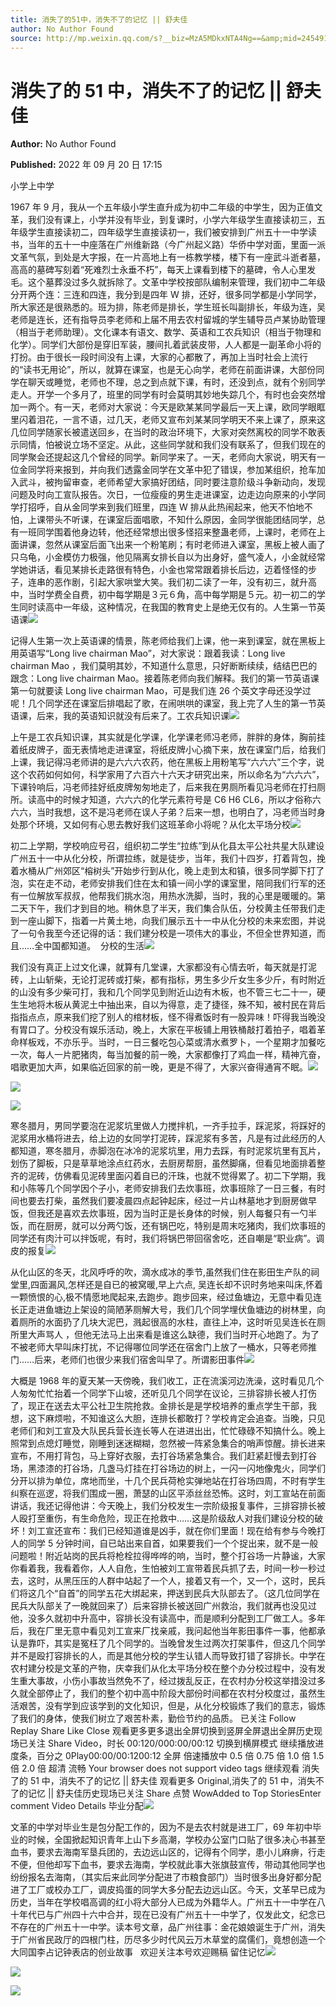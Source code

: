 ```yaml
---
title: 消失了的51中，消失不了的记忆 || 舒夫佳
author: No Author Found
source: http://mp.weixin.qq.com/s?__biz=MzA5MDkxNTA4Ng==&amp;mid=2454912665&amp;idx=1&amp;sn=5284c5ae0db2d2ff2e9eb787a36f9be0&amp;chksm=87a236f8b0d5bfee802e89b0d1bb820b11c3e3f34aab85082336a340f5f23e3dcc0f2618ebd6#rd
---
```


# 消失了的 51 中，消失不了的记忆 || 舒夫佳

**Author:** No Author Found

**Published:** 2022 年 09 月 20 日 17:15

小学上中学

1967 年 9 月，我从一个五年级小学生直升成为初中二年级的中学生，因为正值文革，我们没有课上，小学并没有毕业，到复课时，小学六年级学生直接读初三，五年级学生直接读初二，四年级学生直接读初一，我们被安排到广州五十一中学读书，当年的五十一中座落在广州维新路（今广州起义路）华侨中学对面，里面一派文革气氛，到处是大字报，在一片高地上有一栋教学楼，楼下有一座武斗逝者墓，高高的墓碑写刻着“死难烈士永垂不朽”，每天上课看到楼下的墓碑，令人心里发毛。这个墓葬没过多久就拆除了。文革中学校按部队编制来管理，我们初中二年级分开两个连：三连和四连，我分到是四年 W 排，还好，很多同学都是小学同学，所大家还是很熟悉的。班为排，陈老师是排长，学生班长叫副排长，年级为连，吴老师是连长，还有指导员李老师和上届不用去农村留城的学生辅导员卢某协助管理（相当于老师助理）。文化课本有语文、数学、英语和工农兵知识（相当于物理和化学）。同学们大部份是穿旧军装，腰间扎着武装皮带，人人都是一副革命小将的打扮。由于很长一段时间没有上课，大家的心都散了，再加上当时社会上流行的“读书无用论”，所以，就算在课室，也是无心向学，老师在前面讲课，大部份同学在聊天或睡觉，老师也不理，总之到点就下课，有时，还没到点，就有个别同学走人。开学一个多月了，班里的同学有时会莫明其妙地失踪几个，有时也会突然增加一两个。有一天，老师对大家说：今天是欧某某同学最后一天上课，欧同学眼眶里闪着泪花，一言不语，过几天，老师又宣布刘某某同学明天不来上课了，原来这几位同学随家长被遣送回乡，在当时的政治环境下，大家对突然离校的同学不敢表示同情，怕被说立场不坚定。从此，这些同学就和我们没有联系了，但我们现在的同学聚会还提起这几个曾经的同学。新同学来了。一天，老师向大家说，明天有一位金同学将来报到，并向我们透露金同学在文革中犯了错误，参加某组织，抢车加入武斗，被拘留审查，老师希望大家搞好团结，同时要注意阶级斗争新动向，发现问题及时向工宣队报告。次日，一位瘦瘦的男生走进课室，边走边向原来的小学同学打招呼，自从金同学来到我们班里，四连 W 排从此热闹起来，他天不怕地不怕，上课带头不听课，在课室后面唱歌，不知什么原因，金同学很能团结同学，总有一班同学围着他身边转，他还经常想出很多怪招来整蛊老师，上课时，老师在上面讲课，忽然从课室后面飞出来一个粉笔刷；有时老师进入课室，黑板上被人画了只乌龟，小金模仿力极强，他见隔离女排长自以为出身好，盛气凌人，小金就经常学她讲话，看见某排长走路很有特色，小金也常常跟着排长后边，迈着怪怪的步子，连串的恶作剧，引起大家哄堂大笑。我们初二读了一年，没有初三，就升高中，当时学费全自费，初中每学期是３元６角，高中每学期是５元。初一初二的学生同时读高中一年级，这种情况，在我国的教育史上是绝无仅有的。人生第一节英语课![](https://mmbiz.qpic.cn/mmbiz_gif/Ljib4So7yuWiaBMvicKntmyVBYVJjfOUa3wYWnBjdiaOjYNe2nNAp09rwuBhGYoaYmdOuicArlPNySa3MHcliccDeh4g/640?wx_fmt=gif)

记得人生第一次上英语课的情景，陈老师给我们上课，他一来到课室，就在黑板上用英语写“Long live chairman Mao”，对大家说：跟着我读：Long live chairman Mao ，我们莫明其妙，不知道什么意思，只好断断续续，结结巴巴的跟念：Long live chairman Mao。接着陈老师向我们解释。我们的第一节英语课第一句就要读 Long live chairman Mao，可是我们连 26 个英文字母还没学过呢！几个同学还在课室后排唱起了歌，在闹哄哄的课室，我上完了人生的第一节英语课，后来，我的英语知识就没有后来了。工农兵知识课![](https://mmbiz.qpic.cn/mmbiz_jpg/PJWG74pLsMaMW2NB5RMc5kFHex3STqyjd6nRBzrohTeFgCsG3icIyTxcSReD6oR2jIDcYgTjibpQNLEfGqZiaytWQ/640)

上午是工农兵知识课，其实就是化学课，化学课老师冯老师，胖胖的身体，胸前挂着纸皮牌子，面无表情地走进课室，将纸皮牌小心摘下来，放在课室门后，给我们上课，我记得冯老师讲的是六六六农药，他在黑板上用粉笔写“六六六”三个字，说这个农药如何如何，科学家用了六百六十六天才研究出来，所以命名为“六六六”，下课铃响后，冯老师挂好纸皮牌匆匆地走了，后来我在男厕所看见冯老师在打扫厕所。读高中的时候才知道，六六六的化学元素符号是 C6 H6 CL6，所以才俗称六六六，当时我想，这不是冯老师在误人子弟？后来一想，也明白了，冯老师当时身处那个环境，又如何有心思去教好我们这班革命小将呢？从化太平场分校![](https://mmbiz.qpic.cn/mmbiz_gif/Ljib4So7yuWiaBMvicKntmyVBYVJjfOUa3wYWnBjdiaOjYNe2nNAp09rwuBhGYoaYmdOuicArlPNySa3MHcliccDeh4g/640?wx_fmt=gif)

初二上学期，学校响应号召，组织初二学生“拉练”到从化县太平公社共星大队建设广州五十一中从化分校，所谓拉练，就是徒步，当年，我们十四岁，打着背包，挽着水桶从广州郊区“榕树头”开始步行到从化，晚上走到太和镇，很多同学脚下打了泡，实在走不动，老师安排我们住在太和镇一间小学的课室里，陪同我们行军的还有一位解放军叔叔，他帮我们挑水泡，用热水洗脚，当时，我的心里是暖暖的。第二天下午，我们才到目的地。稍休息了半天，我们集合队伍，分校黄主任带我们走到一座山脚下，指着一片黄土地，向我们展示五十一中从化分校的未来宏图，并说了一句令我至今还记得的话：我们建分校是一项伟大的事业，不但全世界知道，而且……全中国都知道。  分校的生活![](https://mmbiz.qpic.cn/mmbiz_gif/Ljib4So7yuWiaBMvicKntmyVBYVJjfOUa3wYWnBjdiaOjYNe2nNAp09rwuBhGYoaYmdOuicArlPNySa3MHcliccDeh4g/640?wx_fmt=gif)

我们没有真正上过文化课，就算有几堂课，大家都没有心情去听，每天就是打泥砖，上山斩柴，无论打泥砖或打柴，都有指标，男生多少斤女生多少斤，有时附近的山没有多少柴可打，我和几个同学见到附近山边有木板，也不管三七二十一，硬生生地将木板从黄泥土中抽出来，自以为得意，走了捷径，殊不知，被村民在背后指指点点，原来我们挖了别人的棺材板，怪不得煮饭时有一股异味！吓得我当晚没有胃口了。分校没有娱乐活动，晚上，大家在平板铺上用铁桶敲打着拍子，唱着革命样板戏，不亦乐乎。当时，一日三餐吃包心菜或清水煮罗卜，一个星期才加餐吃一次，每人一片肥猪肉，每当加餐的前一晚，大家都像打了鸡血一样，精神亢奋，唱歌更加大声，如果临近回家的前一晚，更是不得了，大家兴奋得通宵不眠。![](https://mmbiz.qpic.cn/mmbiz_jpg/PJWG74pLsMaMW2NB5RMc5kFHex3STqyjsofAeSpomC470m6ZWeibUH9DJEREBhtqsYUg2pWxfQgJkdwNQBgLyZg/640)

![](https://mmbiz.qpic.cn/mmbiz_gif/Ljib4So7yuWiaBMvicKntmyVBYVJjfOUa3wYWnBjdiaOjYNe2nNAp09rwuBhGYoaYmdOuicArlPNySa3MHcliccDeh4g/640?wx_fmt=gif)

![](https://mmbiz.qpic.cn/mmbiz_gif/Ljib4So7yuWiaBMvicKntmyVBYVJjfOUa3wYWnBjdiaOjYNe2nNAp09rwuBhGYoaYmdOuicArlPNySa3MHcliccDeh4g/640?wx_fmt=gif)

寒冬腊月，男同学要泡在泥浆坑里做人力搅拌机，一齐手拉手，踩泥浆，将踩好的泥浆用水桶将进去，给上边的女同学打泥砖，踩泥浆有多苦，凡是有过此经历的人都知道，寒冬腊月，赤脚泡在冰冷的泥浆坑里，用力去踩，有时泥浆坑里有瓦片，划伤了脚板，只是草草地涂点红药水，去厨房帮厨，虽然脚痛，但看见地面排着整齐的泥砖，仿佛看见泥砖里面闪着自已的汗珠，也就不觉得累了。初二下学期，我和小陈等几个同学因个子小，老师安排我们去炊事班，炊事班除了一日三餐，有时间也要去打柴，虽然我们要凌晨四点起钟起床，经过一片山林墓地才到厨房做早饭，但我还是喜欢去炊事班，因为当时正是长身体的时候，别人每餐只有一勺半饭，而在厨房，就可以分两勺饭，还有锅巴吃，特别是周末吃猪肉，我们炊事班的同学还有肉汁可以拌饭呢，有时，我们将锅巴带回宿舍吃，还自嘲是“职业病”。调皮的报复![](https://mmbiz.qpic.cn/mmbiz_png/Ljib4So7yuWj9wtb7lbnqprQub5sJtNy0DFVZ02hvg0zqUObxkzCdVZdI2yffMjFTt7p84OyWTiaJNnjM2TgWWPw/640?wx_fmt=png)

从化山区的冬天，北风呼呼的吹，滴水成冰的季节,虽然我们住在影田生产队的祠堂里,四面漏风,怎样还是自已的被窝暖,早上六点, 吴连长却不识时务地来叫床,怀着一颗愤恨的心,极不情愿地爬起来,去跑步。跑步回来，经过鱼塘边，无意中看见连长正走进鱼塘边上架设的简陋茅厕解大号，我们几个同学埋伏鱼塘边的树林里，向着厕所的水面扔了几块大泥巴，溅起很高的水柱，直往上冲，这时听见吴连长在厕所里大声骂人 ，但他无法马上出来看是谁这么缺德，我们当时开心地跑了。为了不被老师大早叫床打扰，不记得哪位同学还在宿舍门上放了一桶水，只等老师推门……后来，老师们也很少来我们宿舍叫早了。所谓影田事件![](https://mmbiz.qpic.cn/mmbiz_jpg/PJWG74pLsMaMW2NB5RMc5kFHex3STqyjCH3khz7ld6r5Mtc4nlxxbpk8ZjNeibCZLqEibcQztR8wKaJbauXS9qibA/640)

大概是 1968 年的夏天某一天傍晚，我们收工，正在流溪河边洗澡，这时看见几个人匆匆忙忙抬着一个同学下山坡，还听见几个同学在议论，三排容排长被人打伤了，现正在送去太平公社卫生院抢救。金排长是是学校培养的重点学生干部，我想，这下麻烦啦，不知谁这么大胆，连排长都敢打？学校肯定会追查。当晚，只见老师们和刘工宣及大队民兵营长连长等人在进进出出，忙忙碌碌不知搞什么。晚上照常到点熄灯睡觉，刚睡到迷迷糊糊，忽然被一阵紧急集合的哨声惊醒。排长进来宣布，不用打背包，马上穿好衣服，去打谷场紧急集合。我们赶紧赶慢去到打谷场，黑漆漆的打谷场，几盏马灯挂在打谷场边的树上，一闪一闪地像鬼火，同学们分开以排为单位，席地而坐，十几个民兵荷枪实弹地站在打谷场四周，不时有学生纠察在巡逻，将我们围成一圈，萧瑟的山区平添丝丝恐怖。这时，刘工宣站在前面讲话，我还记得他讲：今天晚上，我们分校发生一宗阶级报复事件，三排容排长被人殴打至重伤，有生命危险，现正在抢救中……这是阶级敌人对我们建设分校的破坏！刘工宣还宣布：我们已经知道谁是凶手，就在你们里面！现在给有参与今晚打人的同学 5 分钟时间，自已站出来自首，如果要我们一个个捉出来，就不是一般问题啦！附近站岗的民兵将枪栓拉得哗哗的响，当时，整个打谷场一片静谧，大家你看着我，我看着你，人人自危，生怕被刘工宣带着民兵抓了去，时间一秒一秒过去，这时，从黑压压的人群中站起了一个人，接着又有一个，又一个，这时，民兵们将这几个“自首”的同学五花大绑起来，押送到民兵大队部去了。（这几位同学在民兵大队部关了一晚就回来了）后来容排长被送回广州救治，我们就再也没见过他，没多久就初中升高中，容排长没有读高中，而是顺利分配到工厂做工人。多年后，我在厂里无意中看见刘工宣来厂找亲戚，我问起他当年影田事件一事，他都承认是靠吓，其实是冤枉了几个同学的。当晚曾发生过两次打架事件，但这几个同学并不是殴打容排长的人，而是其他分校的学生认错人而导致打错了容排长。中学在农村建分校是文革的产物，庆幸我们从化太平场分校在整个办分校过程中，没有发生重大事故，小伤小事故当然免不了，经过拨乱反正，在农村办分校这举措没过多久就全部停止了，我们的整个初中高中阶段大部份时间都在农村分校度过，虽然生活艰苦，没有学到应该学到的文化知识，但是，从化分校锻炼了我们的意志，锻炼了我们的身体，使我们树立了艰苦朴素，勤俭节约的品质。 已关注 Follow Replay Share Like Close 观看更多更多退出全屏切换到竖屏全屏退出全屏历史现场已关注 Share Video，时长 00:120/000:00/00:12 切换到横屏模式 继续播放进度条，百分之 0Play00:00/00:1200:12 全屏 倍速播放中 0.5 倍 0.75 倍 1.0 倍 1.5 倍 2.0 倍 超清 流畅 Your browser does not support video tags 继续观看 消失了的 51 中，消失不了的记忆 || 舒夫佳 观看更多 Original,消失了的 51 中，消失不了的记忆 || 舒夫佳历史现场已关注 Share 点赞 WowAdded to Top StoriesEnter comment Video Details 毕业分配![](https://mmbiz.qpic.cn/mmbiz_png/Ljib4So7yuWj9wtb7lbnqprQub5sJtNy0DFVZ02hvg0zqUObxkzCdVZdI2yffMjFTt7p84OyWTiaJNnjM2TgWWPw/640?wx_fmt=png)

文革的中学对毕业生是包分配工作的，因为不是去农村就是进工厂，69 年初中毕业的时候，全国掀起知识青年上山下乡高潮，学校办公室门口贴了很多决心书甚至血书，要求去海南军垦兵团的，去边远山区的，记得有个同学，患小儿麻痹，行走不便，但他却写下血书，要求去海南，学校就此事大张旗鼓宣传，带动其他同学也纷纷报名去海南，（其实后来此同学分配进了市粮食部门）当时很多出身好都分配进了工厂或校办工厂，调皮捣蛋的同学大多分配去边远山区。今天，文革早已成为历史，当年在学校唱高调的红小将大部分人已成为外籍华人。广州五十一中学在八十年代已与广州四十六中合并，现在已没有广州五十一中学了，仅发此文，纪念已不存在的广州五十一中学。读本号文章，品广州往事：金花娘娘诞生于广州，消失于广州省民政厅的四根门柱，历尽多少时代风云万木草堂的腐儒们，竟想创造一个大同国李占记钟表店的创业故事   欢迎关注本号欢迎赐稿 留住记忆![](https://mmbiz.qpic.cn/mmbiz_gif/Ljib4So7yuWiaBMvicKntmyVBYVJjfOUa3wYWnBjdiaOjYNe2nNAp09rwuBhGYoaYmdOuicArlPNySa3MHcliccDeh4g/640?wx_fmt=gif)

![](https://mmbiz.qpic.cn/mmbiz_gif/Ljib4So7yuWiaBMvicKntmyVBYVJjfOUa3wYWnBjdiaOjYNe2nNAp09rwuBhGYoaYmdOuicArlPNySa3MHcliccDeh4g/640?wx_fmt=gif)

![](https://mmbiz.qpic.cn/mmbiz_gif/Ljib4So7yuWiaBMvicKntmyVBYVJjfOUa3wYWnBjdiaOjYNe2nNAp09rwuBhGYoaYmdOuicArlPNySa3MHcliccDeh4g/640?wx_fmt=gif)
